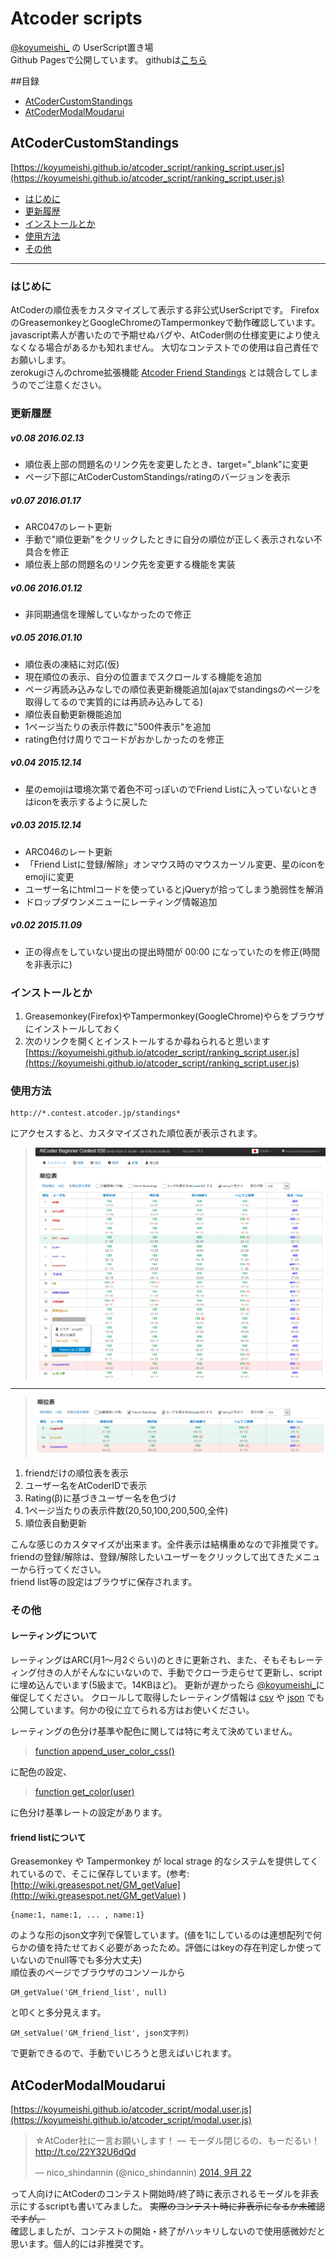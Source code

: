 # Atcoder scripts
[@koyumeishi_](https://twitter.com/koyumeishi_) の UserScript置き場  
Github Pagesで公開しています。 githubは[こちら](https://github.com/koyumeishi/atcoder_script)

##目録
* [AtCoderCustomStandings](#AtCoderCustomStandings)
* [AtCoderModalMoudarui](#AtCoderModalMoudarui)

## AtCoderCustomStandings <a id="AtCoderCustomStandings"></a>
[https://koyumeishi.github.io/atcoder_script/ranking_script.user.js](https://koyumeishi.github.io/atcoder_script/ranking_script.user.js)

* [はじめに](#hajimeni)
* [更新履歴](#update)
* [インストールとか](#install)
* [使用方法](#usage)
* [その他](#other)

---

### はじめに<a id="hajimeni"></a>
AtCoderの順位表をカスタマイズして表示する非公式UserScriptです。 FirefoxのGreasemonkeyとGoogleChromeのTampermonkeyで動作確認しています。 javascript素人が書いたので予期せぬバグや、AtCoder側の仕様変更により使えなくなる場合があるかも知れません。 大切なコンテストでの使用は自己責任でお願いします。  
zerokugiさんのchrome拡張機能 [Atcoder Friend Standings](https://chrome.google.com/webstore/detail/atcoder-friend-standings/apoegnjnclihjjlighifiojbocjnbbgm) とは競合してしまうのでご注意ください。

### 更新履歴<a id="update"></a>
##### v0.08 2016.02.13
-  順位表上部の問題名のリンク先を変更したとき、target="_blank"に変更
-  ページ下部にAtCoderCustomStandings/ratingのバージョンを表示

##### v0.07 2016.01.17
-  ARC047のレート更新
-  手動で"順位更新"をクリックしたときに自分の順位が正しく表示されない不具合を修正
-  順位表上部の問題名のリンク先を変更する機能を実装

##### v0.06 2016.01.12
-  非同期通信を理解していなかったので修正

##### v0.05 2016.01.10
- 順位表の凍結に対応(仮)
- 現在順位の表示、自分の位置までスクロールする機能を追加
- ページ再読み込みなしでの順位表更新機能追加(ajaxでstandingsのページを取得してるので実質的には再読み込みしてる)
- 順位表自動更新機能追加
- 1ページ当たりの表示件数に"500件表示"を追加
- rating色付け周りでコードがおかしかったのを修正

##### v0.04 2015.12.14
- 星のemojiは環境次第で着色不可っぽいのでFriend Listに入っていないときはiconを表示するように戻した

##### v0.03 2015.12.14
- ARC046のレート更新
- 「Friend Listに登録/解除」オンマウス時のマウスカーソル変更、星のiconをemojiに変更
- ユーザー名にhtmlコードを使っているとjQueryが拾ってしまう脆弱性を解消
- ドロップダウンメニューにレーティング情報追加

##### v0.02 2015.11.09
- 正の得点をしていない提出の提出時間が 00:00 になっていたのを修正(時間を非表示に)


### インストールとか<a id="install"></a>

 1. Greasemonkey(Firefox)やTampermonkey(GoogleChrome)やらをブラウザにインストールしておく
 2. 次のリンクを開くとインストールするか尋ねられると思います  
     [https://koyumeishi.github.io/atcoder_script/ranking_script.user.js](https://koyumeishi.github.io/atcoder_script/ranking_script.user.js)



### 使用方法<a id="usage"></a>
    http://*.contest.atcoder.jp/standings*
にアクセスすると、カスタマイズされた順位表が表示されます。  
> ![image1](img/img1.png)  
---
> ![image2](img/img2.png)  

1. friendだけの順位表を表示
2. ユーザー名をAtCoderIDで表示
3. Rating(β)に基づきユーザー名を色づけ
4. 1ページ当たりの表示件数(20,50,100,200,500,全件)
5. 順位表自動更新

こんな感じのカスタマイズが出来ます。全件表示は結構重めなので非推奨です。  
friendの登録/解除は、登録/解除したいユーザーをクリックして出てきたメニューから行ってください。  
friend list等の設定はブラウザに保存されます。

### その他<a id="other"></a>
#### レーティングについて
レーティングはARC(月1～月2ぐらい)のときに更新され、また、そもそもレーティング付きの人がそんなにいないので、手動でクローラ走らせて更新し、scriptに埋め込んでいます(5級まで。14KBほど)。 更新が遅かったら [@koyumeishi_](https://twitter.com/koyumeishi_)に催促してください。
クロールして取得したレーティング情報は [csv](https://koyumeishi.github.io/atcoder_script/rating.csv) や [json](https://koyumeishi.github.io/atcoder_script/rating.json) でも公開しています。何かの役に立てられる方はお使いください。

レーティングの色分け基準や配色に関しては特に考えて決めていません。 

>[function append_user_color_css()](https://github.com/koyumeishi/atcoder_script/blob/gh-pages/ranking_script.user.js#L360)  

に配色の設定、 

>[function get_color(user)](https://github.com/koyumeishi/atcoder_script/blob/gh-pages/ranking_script.user.js#L387)

に色分け基準レートの設定があります。

#### friend listについて
Greasemonkey や Tampermonkey が local strage 的なシステムを提供してくれているので、そこに保存しています。(参考: [http://wiki.greasespot.net/GM_getValue](http://wiki.greasespot.net/GM_getValue) )

    {name:1, name:1, ... , name:1}

のような形のjson文字列で保管しています。(値を1にしているのは連想配列で何らかの値を持たせておく必要があったため。評価にはkeyの存在判定しか使っていないのでnull等でも多分大丈夫)  
順位表のページでブラウザのコンソールから

    GM_getValue('GM_friend_list', null)
と叩くと多分見えます。

    GM_setValue('GM_friend_list', json文字列)
で更新できるので、手動でいじろうと思えばいじれます。

## AtCoderModalMoudarui <a id="AtCoderModalMoudarui"></a>
[https://koyumeishi.github.io/atcoder_script/modal.user.js](https://koyumeishi.github.io/atcoder_script/modal.user.js)  

<blockquote class="twitter-tweet" lang="ja"><p lang="ja" dir="ltr">☆AtCoder社に一言お願いします！ — モーダル閉じるの、もーだるい！ <a href="http://t.co/22Y32U6dQd">http://t.co/22Y32U6dQd</a></p>&mdash; nico_shindannin (@nico_shindannin) <a href="https://twitter.com/nico_shindannin/status/514078969080344576">2014, 9月 22</a></blockquote>
<script async src="//platform.twitter.com/widgets.js" charset="utf-8"></script>

って人向けにAtCoderのコンテスト開始時/終了時に表示されるモーダルを非表示にするscriptも書いてみました。 
~~実際のコンテスト時に非表示になるか未確認ですが。~~  
確認しましたが、コンテストの開始・終了がハッキリしないので使用感微妙だと思います。個人的には非推奨です。  

  
